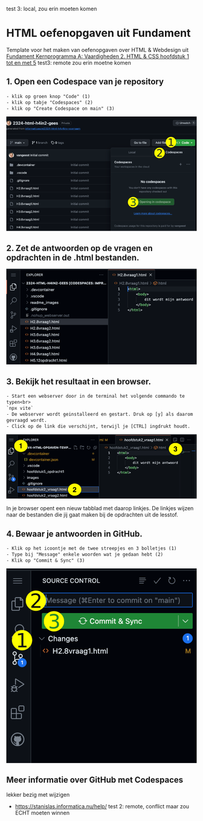 test 3: local, zou erin moeten komen
# HTML oefenopgaven uit Fundament 
Template voor het maken van oefenopgaven over HTML & Webdesign uit [Fundament Kernprogramma A: Vaardigheden 2. HTML & CSS hoofdstuk 1 tot en met 5](https://fundament-online.nl/leeromgeving/hoofdstuk.php?id=10485)
test3: remote zou erin moetne komen
## 1. Open een Codespace van je repository

    - klik op groen knop "Code" (1)
    - klik op tabje "Codespaces" (2)
    - klik op "Create Codespace on main" (3)
  
![Codespace](README_images/codespace.png)

## 2. Zet de antwoorden op de vragen en opdrachten in de .html bestanden.

![Bestanden](README_images/bestand.png)

## 3. Bekijk het resultaat in een browser.

    - Start een webserver door in de terminal het volgende commando te typen<br>
    `npx vite`
    - De webserver wordt geinstalleerd en gestart. Druk op [y] als daarom gevraagd wordt.
    - Click op de link die verschijnt, terwijl je [CTRL] ingdrukt houdt. 
    
![Preview](README_images/preview.png)

In je browser opent een nieuw tabblad met daarop linkjes. De linkjes wijzen naar de bestanden die jij gaat maken bij de opdrachten uit de lesstof.

## 4. Bewaar je antwoorden in GitHub.

    - Klik op het icoontje met de twee streepjes en 3 bolletjes (1)
    - Type bij "Message" enkele woorden wat je gedaan hebt (2)
    - Klik op "Commit & Sync" (3)
  
![Commit](README_images/commit.png)

## Meer informatie over GitHub met Codespaces
lekker bezig met wijzigen
- https://stanislas.informatica.nu/help/
test 2: remote, conflict maar zou ECHT moeten winnen